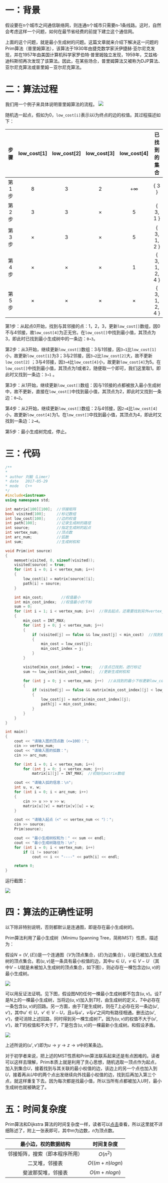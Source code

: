 # 一：背景

假设要在n个城市之间通信联络网，则连通n个城市只需要n-1条线路。这时，自然会考虑这样一个问题，如何在最节省经费的前提下建立这个通信网。

上面的这个问题，就是最小生成树的问题。这篇文章就来介绍下解决这一问题的Prim算法（普里姆算法），该算法于1930年由捷克数学家沃伊捷赫·亚尔尼克发现，并在1957年由美国计算机科学家罗伯特·普里姆独立发现，1959年，艾兹格·迪科斯彻再次发现了该算法。因此，在某些场合，普里姆算法又被称为DJP算法、亚尔尼克算法或普里姆－亚尔尼克算法。


<!--more-->


# 二：算法过程

我们用一个例子来具体说明普里姆算法的流程。
![](http://oi0fekpsr.bkt.clouddn.com/%E6%9C%80%E5%B0%8F%E7%94%9F%E6%88%90%E6%A0%91_1.png)

随机选一起点，假如为0，`low_cost[i]`表示以i为终点的边的权值。其过程描述如下：

|  步骤  | low_cost[1] | low_cost[2] | low_cost[3] | low_cost[4] |     已找到的集合     |
| :--: | :---------: | :---------: | :---------: | :---------: | :------------: |
| 第1步  |      8      |      3      |      2      |     +∞      |     { 3 }      |
| 第2步  |      3      |      3      |      ×      |      5      |    { 3, 1 }    |
| 第3步  |      ×      |      3      |      ×      |      5      |  { 3, 1, 2 }   |
| 第4步  |      ×      |      ×      |      ×      |      1      | { 3, 1, 2, 4 } |
| 第5步  |      ×      |      ×      |      ×      |      ×      | { 3, 1, 2, 4 } |

第1步：从起点0开始，找到与其邻接的点：1，2，3，更新`low_cost[]`数组，因0不与4邻接，故`low_cost[4]`为正无穷。在`low_cost[]`中找到最小值，其顶点为3，即此时已找到最小生成树中的一条边：`0→3`。

第2步：从3开始，继续更新`low_cost[]`数组：3与1邻接，因`3→1`比`low_cost[1]`小，故更新`low_cost[1]`为3；3与2邻接，因`3→2`比`low_cost[2]`大，故不更新`low_cost[2]` ；3与4邻接，因`3→4`比`low_cost[4]`小，故更新`low_cost[4]`为5。在`low_cost[]`中找到最小值，其顶点为1或者2，随便取一个即可，我们这里取1。即此时又找到一条边：`3→1` 。

第3步：从1开始，继续更新`low_cost[]`数组：因与1邻接的点都被放入最小生成树中，故不更新，直接在`low_cost[]`中找到最小值，其顶点为2，即此时又找到一条边：`0→2`。

第4步：从2开始，继续更新`low_cost[]`数组：2与4邻接，因`2→4`比`low_cost[4]`小，故更新`low_cost[4]`为1。在`low_cost[]`中找到最小值，其顶点为4，即此时又找到一条边：`2→4`。

第5步：最小生成树完成，停止。

# 三：代码

```c++
/**
*
* author 刘毅（Limer）
* date   2017-05-29
* mode   C++
*/
#include<iostream>
using namespace std;

int matrix[100][100];  //邻接矩阵
bool visited[100];     //标记数组
int low_cost[100];     //边的权值
int path[100];         //记录生成树的路径
int source;            //指定生成树的起点
int vertex_num;        //顶点数
int arc_num;           //弧数
int sum;               //生成树权和

void Prim(int source)
{
	memset(visited, 0, sizeof(visited));
	visited[source] = true;
	for (int i = 0; i < vertex_num; i++)
	{
		low_cost[i] = matrix[source][i];
		path[i] = source;
	}

	int min_cost;        //权值最小
	int min_cost_index;  //权值最小的下标
	sum = 0;
	for (int i = 1; i < vertex_num; i++)  //除去起点，还需要找到另外vertex_num-1个点
	{
		min_cost = INT_MAX;
		for (int j = 0; j < vertex_num; j++)
		{
			if (visited[j] == false && low_cost[j] < min_cost)  //找到权值最小
			{
				min_cost = low_cost[j];
				min_cost_index = j;
			}
		}

		visited[min_cost_index] = true;   //该点已找到，进行标记
		sum += low_cost[min_cost_index];  //更新生成树权和

		for (int j = 0; j < vertex_num; j++)  //从找到的最小下标更新low_cost数组
		{
			if (visited[j] == false && matrix[min_cost_index][j] < low_cost[j])
			{
				low_cost[j] = matrix[min_cost_index][j];
				path[j] = min_cost_index;
			}
		}
	}
}

int main()
{
	cout << "请输入图的顶点数（<=100）：";
	cin >> vertex_num;
	cout << "请输入图的弧数：";
	cin >> arc_num;

	for (int i = 0; i < vertex_num; i++)
		for (int j = 0; j < vertex_num; j++)
			matrix[i][j] = INT_MAX;  //初始化matrix数组

	cout << "请输入弧的信息：\n";
	int u, v, w;
	for (int i = 0; i < arc_num; i++)
	{
		cin >> u >> v >> w;
		matrix[u][v] = matrix[v][u] = w;
	}

	cout << "请输入起点（<" << vertex_num << "）：";
	cin >> source;
	Prim(source);

	cout << "最小生成树权和为：" << sum << endl;
	cout << "最小生成树路径为：\n";
	for (int i = 0; i < vertex_num; i++)
		if (i != source)
			cout << i << "----" << path[i] << endl;

	return 0;
}
```

运行截图：

![](http://oi0fekpsr.bkt.clouddn.com/%E6%9C%80%E5%B0%8F%E7%94%9F%E6%88%90%E6%A0%91_2.png)

# 四：算法的正确性证明

以下除非特别说明，否则都默认是连通图，即是存在最小生成树的。

Prim算法利用了最小生成树（Minimu Spanning Tree，简称MST）性质，描述为：

假设$N=(V,\{E\})$是一个连通图（$V$为顶点集合，$\{E\}$为边集合），$U$是已被加入生成树的顶点集合。若$(u,v)$是一条具有最小权值的边，其中$u∈U，v∈V-U$ （其中$V-U$就是未被加入生成树的顶点集合，如下图），则必存在一棵包含边$(u,v)$的最小生成树。

![](http://oi0fekpsr.bkt.clouddn.com/%E6%9C%80%E5%B0%8F%E7%94%9F%E6%88%90%E6%A0%91_5.png)

可以用反证法证明。见下图，假设图$N$的任何一棵最小生成树都不包含$(u,v)$。设$T$是$N$上的一棵最小生成树，当将边$(u,v)$加入到$T$时，由生成树的定义，$T$中必存在一条包含$(u,v)$的回路。另一方面，由于$T$是生成树，则在$T$上必存在另一条边$(u',v')$，其中$u'∈U，v'∈V-U$，且$u$与$u'$，$v$与$v'$之间均有路径相通。删去边$(u',v')$，便可消除上述回路，同时得到另一棵生成树$T'$。因为$(u,v)$的权值不大于$(u',v')$，故$T'$的权值和不大于$T$，$T'$是包含$(u,v)$的一棵最新小生成树。和假设矛盾。

![](http://oi0fekpsr.bkt.clouddn.com/%E6%9C%80%E5%B0%8F%E7%94%9F%E6%88%90%E6%A0%91__3.png)

上述所说的$(u',v')$即为$u→y→z→v$中的某条边。

对于初学者来说，把上述的MST性质和Prim算法联系起来还是有点困难的。读者可以这样去理解，Prim本质上就是利用了贪心思想，随机选取一顶点作为起点，加入到集合$U$，接着找到与其关联的最小权值的边，该边上的另一个点也加入到$U$，接着再从$U$中的两个点出发继续向外找最小权值的边，找到后再加入第三个点，就这样重复下去。因为每次都是找最小值，所以当所有点都被加入$U$时，最小生成树也就被确定了。

# 五：时间复杂度

Prim算法和Dijkstra 算法的时间复杂度一样，读者可以[点击](http://www.61mon.com/index.php/archives/194/#menu_index_4)查看，所以这里就不详细陈述了，附上一张表即可，其中$m$为边数，$n$为顶点数。

|   最小边，权的数据结构    |     时间复杂度      |
| :-------------: | :------------: |
| 邻接矩阵，搜索（即本程序所用） |    $O(n^2)$    |
|     二叉堆，邻接表     | $O((m+n)logn)$ |
|    斐波那契堆，邻接表    |  $O(m+nlogn)$  |
